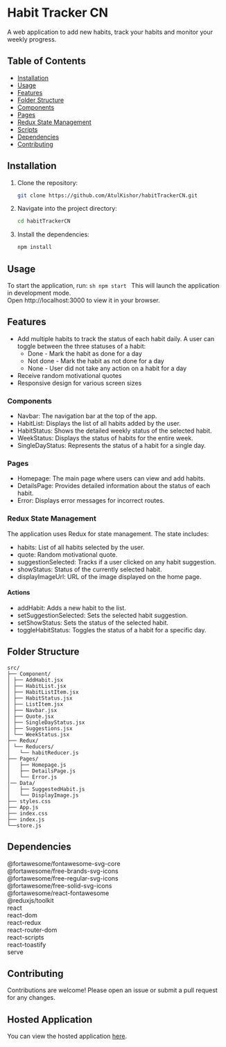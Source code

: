 # Habit Tracker CN

A web application to add new habits, track your habits and monitor your weekly progress.

## Table of Contents
- [Installation](#installation)
- [Usage](#usage)
- [Features](#features)
- [Folder Structure](#folder-structure)
- [Components](#components)
- [Pages](#pages)
- [Redux State Management](#redux-state-management)
- [Scripts](#scripts)
- [Dependencies](#dependencies)
- [Contributing](#contributing)

## Installation

1. Clone the repository:
    ```sh
    git clone https://github.com/AtulKishor/habitTrackerCN.git
    ```

2. Navigate into the project directory:
    ```sh
    cd habitTrackerCN
    ```

3. Install the dependencies:
    ```sh
    npm install
    ```

## Usage

To start the application, run:
    ```sh
    npm start
    ```
This will launch the application in development mode.   
Open http://localhost:3000 to view it in your browser.

## Features
 - Add multiple habits to track the status of each habit daily. A user can toggle between the three statuses of a habit:
     - Done - Mark the habit as done for a day
     - Not done - Mark the habit as not done for a day
     - None - User did not take any action on a habit for a day
 - Receive random motivational quotes
 - Responsive design for various screen sizes

### Components
 - Navbar: The navigation bar at the top of the app.
 - HabitList: Displays the list of all habits added by the user.
 - HabitStatus: Shows the detailed weekly status of the selected habit.
 - WeekStatus: Displays the status of habits for the entire week.
 - SingleDayStatus: Represents the status of a habit for a single day.

### Pages
 - Homepage: The main page where users can view and add habits.
 - DetailsPage: Provides detailed information about the status of each habit.
 - Error: Displays error messages for incorrect routes.

### Redux State Management
The application uses Redux for state management. The state includes:

 - habits: List of all habits selected by the user.
 - quote: Random motivational quote.
 - suggestionSelected: Tracks if a user clicked on any habit suggestion.
 - showStatus: Status of the currently selected habit.
 - displayImageUrl: URL of the image displayed on the home page.

#### Actions
 - addHabit: Adds a new habit to the list.
 - setSuggestionSelected: Sets the selected habit suggestion.
 - setShowStatus: Sets the status of the selected habit.
 - toggleHabitStatus: Toggles the status of a habit for a specific day.

## Folder Structure

    src/
    ├── Component/
    │ ├── AddHabit.jsx
    │ ├── HabitList.jsx
    │ ├── HabitListItem.jsx
    │ ├── HabitStatus.jsx
    │ ├── ListItem.jsx
    │ ├── Navbar.jsx
    │ ├── Quote.jsx
    │ ├── SingleDayStatus.jsx
    │ ├── Suggestions.jsx
    │ └── WeekStatus.jsx
    ├── Redux/
    │ └── Reducers/
    │   └── habitReducer.js
    ├── Pages/
    │   ├── Homepage.js
    │   ├── DetailsPage.js
    │   └── Error.js
    │── Data/
    │   ├── SuggestedHabit.js
    │   └── DisplayImage.js
    ├── styles.css
    ├── App.js
    ├── index.css
    ├── index.js
    └──store.js

## Dependencies

@fortawesome/fontawesome-svg-core   
@fortawesome/free-brands-svg-icons   
@fortawesome/free-regular-svg-icons   
@fortawesome/free-solid-svg-icons   
@fortawesome/react-fontawesome   
@reduxjs/toolkit   
react   
react-dom   
react-redux   
react-router-dom   
react-scripts   
react-toastify   
serve   

## Contributing
Contributions are welcome! Please open an issue or submit a pull request for any changes.

## Hosted Application
You can view the hosted application [here](https://habit-tracker-cn-gvag.onrender.com/).
